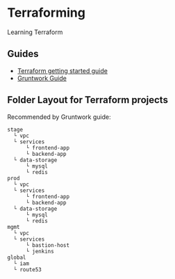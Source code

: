 # Terraforming

Learning Terraform

## Guides

- [Terraform getting started guide](https://www.terraform.io/intro/index.html)
- [Gruntwork Guide](https://blog.gruntwork.io/a-comprehensive-guide-to-terraform-b3d32832baca#.b6sun4nkn)

## Folder Layout for Terraform projects

Recommended by Gruntwork guide:

```
stage
  └ vpc
  └ services
      └ frontend-app
      └ backend-app
  └ data-storage
      └ mysql
      └ redis
prod
  └ vpc
  └ services
      └ frontend-app
      └ backend-app
  └ data-storage
      └ mysql
      └ redis
mgmt
  └ vpc
  └ services
      └ bastion-host
      └ jenkins
global
  └ iam
  └ route53
```
